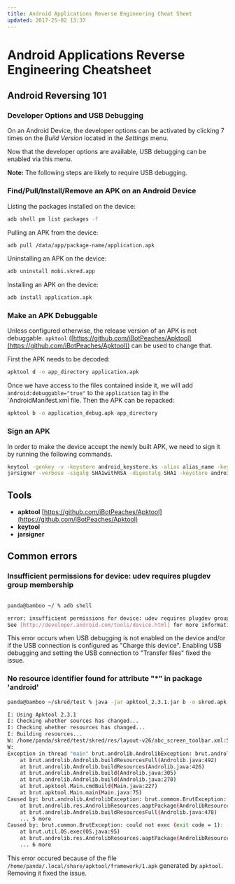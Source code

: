 ```yaml
---
title: Android Applications Reverse Engineering Cheat Sheet
updated: 2017-25-02 13:37
---
```


# Android Applications Reverse Engineering Cheatsheet

## Android Reversing 101

### Developer Options and USB Debugging

On an Android Device, the developer options can be activated by clicking 7 times on the *Build Version* located in the *Settings* menu.

Now that the developer options are available, USB debugging can be enabled via this menu.

**Note:** The following steps are likely to require USB debugging.

### Find/Pull/Install/Remove an APK on an Android Device

Listing the packages installed on the device:

```bash
adb shell pm list packages -f
```

Pulling an APK from the device:

```bash
adb pull /data/app/package-name/application.apk
```

Uninstalling an APK on the device:

```bash
adb uninstall mobi.skred.app
```

Installing an APK on the device:

```bash
adb install application.apk
```

### Make an APK Debuggable 

Unless configured otherwise, the release version of an APK is not debuggable. `apktool` ([https://github.com/iBotPeaches/Apktool](https://github.com/iBotPeaches/Apktool)) can be used to change that.

First the APK needs to be decoded:

```bash
apktool d -o app_directory application.apk
``` 

Once we have access to the files contained inside it, we will add `android:debuggable="true"` to the `application` tag in the `AndroidManifest.xml̀ file. Then the APK can be repacked:

```bash
apktool b -o application_debug.apk app_directory
``` 

### Sign an APK 

In order to make the device accept the newly built APK, we need to sign it by running the following commands.

```bash
keytool -genkey -v -keystore android_keystore.ks -alias alias_name -keyalg RSA -keysize 2048 -validity 10000
jarsigner -verbose -sigalg SHA1withRSA -digestalg SHA1 -keystore android_keystore.ks application_debug.apk alias_name
```

## Tools

 * **apktool** [https://github.com/iBotPeaches/Apktool](https://github.com/iBotPeaches/Apktool)
 * **keytool**
 * **jarsigner**

## Common errors 

### Insufficient permissions for device: udev requires plugdev group membership

```bash 

panda@bamboo ~/ % adb shell

error: insufficient permissions for device: udev requires plugdev group membership.
See [http://developer.android.com/tools/device.html] for more information.
```

This error occurs when USB debugging is not enabled on the device and/or if the USB connection is configured as "Charge this device". Enabling USB debugging and setting the USB connection to "Transfer files" fixed the issue. 

### No resource identifier found for attribute "*" in package 'android'

```bash
panda@bamboo ~/skred/test % java -jar apktool_2.3.1.jar b -o skred.apk skred

I: Using Apktool 2.3.1
I: Checking whether sources has changed...
I: Checking whether resources has changed...
I: Building resources...
W: /home/panda/skred/test/skred/res/layout-v26/abc_screen_toolbar.xml:5: error: No resource identifier found for attribute 'keyboardNavigationCluster' in package 'android'
W: 
Exception in thread "main" brut.androlib.AndrolibException: brut.androlib.AndrolibException: brut.common.BrutException: could not exec (exit code = 1): [/tmp/brut_util_Jar_6619145415774124321.tmp, p, --forced-package-id, 127, --min-sdk-version, 14, --target-sdk-version, 26, --version-code, 49, --version-name, 0.4.9, --no-version-vectors, -F, /tmp/APKTOOL4166809953551643161.tmp, -0, arsc, -0, arsc, -I, /home/panda/.local/share/apktool/framework/1.apk, -S, /home/panda/skred/test/skred/res, -M, /home/panda/skred/test/skred/AndroidManifest.xml]
	at brut.androlib.Androlib.buildResourcesFull(Androlib.java:492)
	at brut.androlib.Androlib.buildResources(Androlib.java:426)
	at brut.androlib.Androlib.build(Androlib.java:305)
	at brut.androlib.Androlib.build(Androlib.java:270)
	at brut.apktool.Main.cmdBuild(Main.java:227)
	at brut.apktool.Main.main(Main.java:75)
Caused by: brut.androlib.AndrolibException: brut.common.BrutException: could not exec (exit code = 1): [/tmp/brut_util_Jar_6619145415774124321.tmp, p, --forced-package-id, 127, --min-sdk-version, 14, --target-sdk-version, 26, --version-code, 49, --version-name, 0.4.9, --no-version-vectors, -F, /tmp/APKTOOL4166809953551643161.tmp, -0, arsc, -0, arsc, -I, /home/panda/.local/share/apktool/framework/1.apk, -S, /home/panda/skred/test/skred/res, -M, /home/panda/skred/test/skred/AndroidManifest.xml]
	at brut.androlib.res.AndrolibResources.aaptPackage(AndrolibResources.java:456)
	at brut.androlib.Androlib.buildResourcesFull(Androlib.java:478)
	... 5 more
Caused by: brut.common.BrutException: could not exec (exit code = 1): [/tmp/brut_util_Jar_6619145415774124321.tmp, p, --forced-package-id, 127, --min-sdk-version, 14, --target-sdk-version, 26, --version-code, 49, --version-name, 0.4.9, --no-version-vectors, -F, /tmp/APKTOOL4166809953551643161.tmp, -0, arsc, -0, arsc, -I, /home/panda/.local/share/apktool/framework/1.apk, -S, /home/panda/skred/test/skred/res, -M, /home/panda/skred/test/skred/AndroidManifest.xml]
	at brut.util.OS.exec(OS.java:95)
	at brut.androlib.res.AndrolibResources.aaptPackage(AndrolibResources.java:450)
	... 6 more

```

This error occured because of the file `/home/panda/.local/share/apktool/framework/1.apk` generated by `apktool`. Removing it fixed the issue.